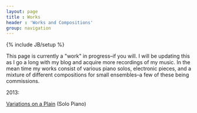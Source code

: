 ```yaml
---
layout: page
title : Works
header : 'Works and Compositions'
group: navigation
---
```

{% include JB/setup %}

This page is currently a "work" in progress–if you will. I will be updating this as I go a long with my blog and acquire more recordings of my music. In the mean time my works consist of various piano solos, electronic pieces, and a mixture of different compositions for small ensembles–a few of these being commissions.

2013:

[Variations on a Plain](http://zachberglund.com/2013/05/02/variations-on-a-plain/) (Solo Piano)